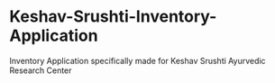 # Keshav-Srushti-Inventory-Application
Inventory Application specifically made for Keshav Srushti Ayurvedic Research Center
